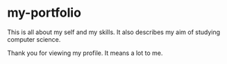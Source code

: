 # my-portfolio

This is all about my self and my skills. It also describes my aim of studying computer science.

Thank you for viewing my profile. It means a lot to me.  

